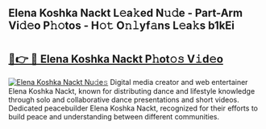 ## Elena Koshka Nackt L𝚎a𝚔ed N𝚞𝚍e - Part-Arm Vi𝚍𝚎o P𝚑𝚘tos - H𝚘𝚝 O𝚗𝚕yf𝚊ns L𝚎a𝚔s b1kEi

# <h2><a href="http://kfca5i.oniu.top/?m=Elena+Koshka+Nackt">🔗👉 🔴 Elena Koshka Nackt P𝚑ot𝚘𝚜 V𝚒d𝚎o</a></h2>

[![Elena Koshka Nackt Nu𝚍e𝚜](https://i.imgur.com/0qMVB7G.gif)](http://kfca5i.oniu.top/?m=Elena+Koshka+Nackt)
Digital media creator and web entertainer Elena Koshka Nackt, known for distributing dance and lifestyle knowledge through solo and collaborative dance presentations and short videos. Dedicated peacebuilder Elena Koshka Nackt, recognized for their efforts to build peace and understanding between different communities.  
